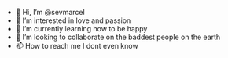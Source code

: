 - 👋 Hi, I’m @sevmarcel
- 👀 I’m interested in love and passion 
- 🌱 I’m currently learning how to be happy 
- 💞️ I’m looking to collaborate on the baddest people on the earth
- 📫 How to reach me I dont even know

<!---
sevmarcel/sevmarcel is a ✨ special ✨ repository because its `README.md` (this file) appears on your GitHub profile.
You can click the Preview link to take a look at your changes.
--->
